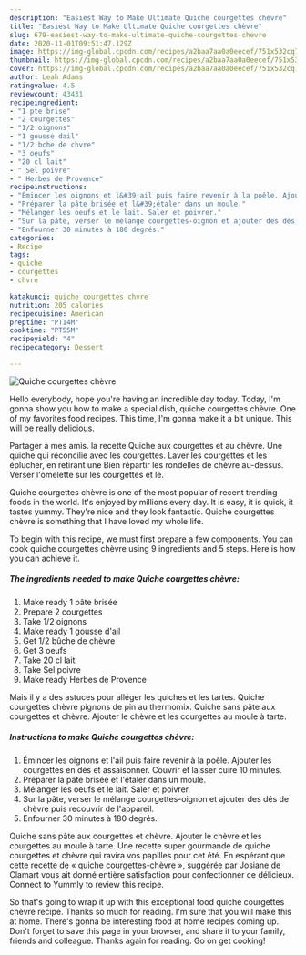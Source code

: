 ```yaml
---
description: "Easiest Way to Make Ultimate Quiche courgettes chèvre"
title: "Easiest Way to Make Ultimate Quiche courgettes chèvre"
slug: 679-easiest-way-to-make-ultimate-quiche-courgettes-chevre
date: 2020-11-01T09:51:47.129Z
image: https://img-global.cpcdn.com/recipes/a2baa7aa0a0eecef/751x532cq70/quiche-courgettes-chevre-photo-principale-de-la-recette.jpg
thumbnail: https://img-global.cpcdn.com/recipes/a2baa7aa0a0eecef/751x532cq70/quiche-courgettes-chevre-photo-principale-de-la-recette.jpg
cover: https://img-global.cpcdn.com/recipes/a2baa7aa0a0eecef/751x532cq70/quiche-courgettes-chevre-photo-principale-de-la-recette.jpg
author: Leah Adams
ratingvalue: 4.5
reviewcount: 43431
recipeingredient:
- "1 pte brise"
- "2 courgettes"
- "1/2 oignons"
- "1 gousse dail"
- "1/2 bche de chvre"
- "3 oeufs"
- "20 cl lait"
- " Sel poivre"
- " Herbes de Provence"
recipeinstructions:
- "Émincer les oignons et l&#39;ail puis faire revenir à la poêle. Ajouter les courgettes en dés et assaisonner. Couvrir et laisser cuire 10 minutes."
- "Préparer la pâte brisée et l&#39;étaler dans un moule."
- "Mélanger les oeufs et le lait. Saler et poivrer."
- "Sur la pâte, verser le mélange courgettes-oignon et ajouter des dés de chèvre puis recouvrir de l&#39;appareil."
- "Enfourner 30 minutes à 180 degrés."
categories:
- Recipe
tags:
- quiche
- courgettes
- chvre

katakunci: quiche courgettes chvre 
nutrition: 205 calories
recipecuisine: American
preptime: "PT14M"
cooktime: "PT55M"
recipeyield: "4"
recipecategory: Dessert

---
```



![Quiche courgettes chèvre](https://img-global.cpcdn.com/recipes/a2baa7aa0a0eecef/751x532cq70/quiche-courgettes-chevre-photo-principale-de-la-recette.jpg)

Hello everybody, hope you're having an incredible day today. Today, I'm gonna show you how to make a special dish, quiche courgettes chèvre. One of my favorites food recipes. This time, I'm gonna make it a bit unique. This will be really delicious.

Partager à mes amis. la recette Quiche aux courgettes et au chèvre. Une quiche qui réconcilie avec les courgettes. Laver les courgettes et les éplucher, en retirant une Bien répartir les rondelles de chèvre au-dessus. Verser l&#39;omelette sur les courgettes et le.

Quiche courgettes chèvre is one of the most popular of recent trending foods in the world. It's enjoyed by millions every day. It is easy, it is quick, it tastes yummy. They're nice and they look fantastic. Quiche courgettes chèvre is something that I have loved my whole life.


To begin with this recipe, we must first prepare a few components. You can cook quiche courgettes chèvre using 9 ingredients and 5 steps. Here is how you can achieve it.

<!--inarticleads1-->

##### The ingredients needed to make Quiche courgettes chèvre:

1. Make ready 1 pâte brisée
1. Prepare 2 courgettes
1. Take 1/2 oignons
1. Make ready 1 gousse d&#39;ail
1. Get 1/2 bûche de chèvre
1. Get 3 oeufs
1. Take 20 cl lait
1. Take  Sel poivre
1. Make ready  Herbes de Provence


Mais il y a des astuces pour alléger les quiches et les tartes. Quiche courgettes chèvre pignons de pin au thermomix. Quiche sans pâte aux courgettes et chèvre. Ajouter le chèvre et les courgettes au moule à tarte. 

<!--inarticleads2-->

##### Instructions to make Quiche courgettes chèvre:

1. Émincer les oignons et l&#39;ail puis faire revenir à la poêle. Ajouter les courgettes en dés et assaisonner. Couvrir et laisser cuire 10 minutes.
1. Préparer la pâte brisée et l&#39;étaler dans un moule.
1. Mélanger les oeufs et le lait. Saler et poivrer.
1. Sur la pâte, verser le mélange courgettes-oignon et ajouter des dés de chèvre puis recouvrir de l&#39;appareil.
1. Enfourner 30 minutes à 180 degrés.


Quiche sans pâte aux courgettes et chèvre. Ajouter le chèvre et les courgettes au moule à tarte. Une recette super gourmande de quiche courgettes et chèvre qui ravira vos papilles pour cet été. En espérant que cette recette de « quiche courgettes-chèvre », suggérée par Josiane de Clamart vous ait donné entière satisfaction pour confectionner ce délicieux. Connect to Yummly to review this recipe. 

So that's going to wrap it up with this exceptional food quiche courgettes chèvre recipe. Thanks so much for reading. I'm sure that you will make this at home. There's gonna be interesting food at home recipes coming up. Don't forget to save this page in your browser, and share it to your family, friends and colleague. Thanks again for reading. Go on get cooking!
